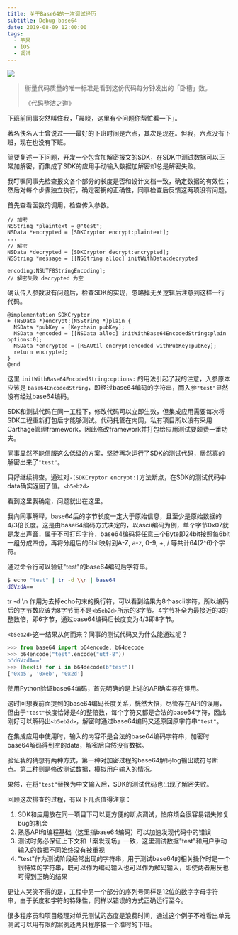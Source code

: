 ```yaml
---
title: 关于Base64的一次调试经历
subtitle: Debug base64
date: 2019-08-09 12:00:00
tags:
  - 苹果
  - iOS
  - 调试
---
```


![](http://pwj4lonpu.bkt.clouddn.com/debug-base64.jpg)

> 衡量代码质量的唯一标准是看到这份代码每分钟发出的「卧槽」数。
>
> 《代码整洁之道》

下班前同事突然叫住我，「晨晓，这里有个问题你帮忙看一下」。

著名佚名人士曾说过——最好的下班时间是六点，其次是现在。但我，六点没有下班，现在也没有下班。

简要复述一下问题，开发一个包含加解密报文的SDK，在SDK中测试数据可以正常加解密，而集成了SDK的应用手动输入数据加解密却总是解密失败。

我叮嘱同事先检查报文各个部分的长度是否和设计文档一致，确定数据的有效性；然后对每个步骤独立执行，确定密钥的正确性，同事检查后反馈这两项没有问题。

首先查看函数的调用，检查传入参数。

```objc
// 加密
NSString *plaintext = @"test";
NSData *encrypted = [SDKCryptor encrypt:plaintext];
...
// 解密
NSData *decrypted = [SDKCryptor decrypt:encrypted];
NSString *message = [[NSString alloc] initWithData:decrypted
                                          encoding:NSUTF8StringEncoding];
// 解密失败 decrypted 为空
```

确认传入参数没有问题后，检查SDK的实现，忽略掉无关逻辑后注意到这样一行代码。

```objc
@implementation SDKCryptor
+ (NSData *)encrypt:(NSString *)plain {
  NSData *pubKey = [Keychain pubKey];
  NSData *encoded = [[NSData alloc] initWithBase64EncodedString:plain options:0];
  NSData *encrypted = [RSAUtil encrypt:encoded withPubKey:pubKey];
  return encrypted;
}
@end
```

这里 `initWithBase64EncodedString:options:` 的用法引起了我的注意，入参原本应该是 `base64EncodedString`，即经过base64编码的字符串，而入参`"test"`显然没有经过base64编码。

SDK和测试代码在同一工程下，修改代码可以立即生效，但集成应用需要每次将SDK工程重新打包后才能够测试。代码托管在内网，私有项目所以没有采用Carthage管理framework，因此修改framework并打包给应用测试要颇费一番功夫。

同事显然不能信服这么低级的方案，坚持再次运行了SDK的测试代码，居然真的解密出来了`"test"`。

只好继续排查。通过对`-[SDKCryptor encrypt:]`方法断点，在SDK的测试代码中data确实返回了值。`<b5eb2d>`

看到这里我确定，问题就出在这里。

我向同事解释，base64后的字节长度一定大于原始信息，且至少是原始数据的4/3倍长度。这是由base64编码方式决定的，以ascii编码为例，单个字节0x07就是发出声音，属于不可打印字符，base64编码将任意三个Byte即24bit按照每6bit一组分成四份，再将分组后的6bit映射到A-Z, a-z, 0-9, +, / 等共计64(2^6)个字符。

通过命令行可以验证"test"的base64编码后字符串。

```bash
$ echo "test" | tr -d \\n | base64
dGVzdA==
```

tr -d \\n 作用为去掉echo句末的换行符，可以看到结果为8个ascii字符，所以编码后的字节数应该为8字节而不是`<b5eb2d>`所示的3字节。4字节补全为最接近的3的整数倍，即6字节，通过base64编码后长度变为4/3即8字节。

`<b5eb2d>`这一结果从何而来？同事的测试代码又为什么能通过呢？

```python
>>> from base64 import b64encode, b64decode
>>> b64encode("test".encode("utf-8"))
b'dGVzdA=='
>>> [hex(i) for i in b64decode(b"test")]
['0xb5', '0xeb', '0x2d']
```

使用Python验证base64编码，首先明确的是上述的API确实存在误用。

这时回想我前面提到的base64编码长度关系，恍然大悟，尽管存在API的误用，但由于`"test"`长度恰好是4的整倍数，每个字符又都是合法的base64字符，因此刚好可以解码出`<b5eb2d>`，解密时通过base64编码又还原回原字符串`"test"`。

在集成应用中使用时，输入的内容不是合法的base64编码字符串，加密时base64解码得到空的data，解密后自然没有数据。

验证我的猜想有两种方式，第一种对加密过程的base64解码log输出或符号断点。第二种则是修改测试数据，模拟用户输入的情况。

果然，在将`"test"`替换为中文输入后，SDK的测试代码也出现了解密失败。

回顾这次排查的过程，有以下几点值得注意：

1. SDK和应用放在同一项目下可以更方便的断点调试，怕麻烦会很容易错失修复bug的机会
2. 熟悉API和编程基础（这里指base64编码）可以加速发现代码中的错误
3. 测试时务必保证上下文和「案发现场」一致，这里测试数据"test"和用户手动输入的数据不同始终没有被重视
4. "test"作为测试阶段经常出现的字符串，用于测试base64的相关操作时是一个很特殊的字符串，既可以作为编码输入也可以作为解码输入，即使两者用反也可得到正确的结果

更让人哭笑不得的是，工程中另一个部分的序列号同样是12位的数字字母字符串，由于长度和字符的特殊性，同样以错误的方式正确运行至今。

很多程序员和项目经理对单元测试的态度是浪费时间，通过这个例子不难看出单元测试可以用有限的案例还两只程序猿一个准时的下班。



